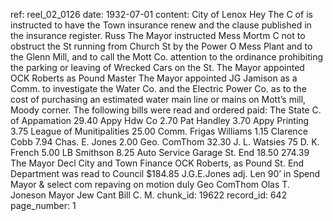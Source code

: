 ref: reel_02_0126
date: 1932-07-01
content: City of Lenox
Hey The C of is instructed to have the Town insurance
renew and the clause published in the insurance register. 
Russ The Mayor instructed Mess Mortm C not to obstruct
the St running from Church St by the Power O
Mess Plant and to the Glenn Mill, and to call the
Mott Co. attention to the ordinance prohibiting
the parking or leaving of Wrecked Cars on the St.
The Mayor appointed OCK Roberts as Pound Master
The Mayor appointed JG Jamison as a Comm. to investigate the Water Co.
and the Electric Power Co. as to the cost of purchasing
an estimated water main line or mains
on Mott’s mill, Moody corner.
The following bills were read and ordered paid:
The State C. of Appamation 29.40
Appy Hdw Co 2.70
Pat Handley 3.70
Appy Printing 3.75
League of Munitipalities 25.00
Comm. Frigas Williams 1.15
Clarence Cobb 7.94
Chas. E. Jones 2.00
Geo. ComThom 32.30
J. L. Watsies 75
D. K. French 5.00
LB Smithson 8.25
Auto Service Garage St. End 18.50
 274.39
The Mayor Decl City and Town Finance OCK Roberts, as Pound
St. End Department was read to Council $184.85
J.G.E.Jones adj. Len 90’ in Spend Mayor & select com repaving
on motion duly Geo ComThom Olas T. Joneson Mayor
 Jew Cant Bill
C. M.
chunk_id: 19622
record_id: 642
page_number: 1

